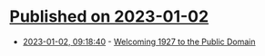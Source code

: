 # [Published on 2023-01-02](index.md)

* [2023-01-02, 09:18:40](https://news.ycombinator.com/item?id=34215980) - [Welcoming 1927 to the Public Domain](https://blog.archive.org/2023/01/01/welcoming-1927-to-the-public-domain/)
